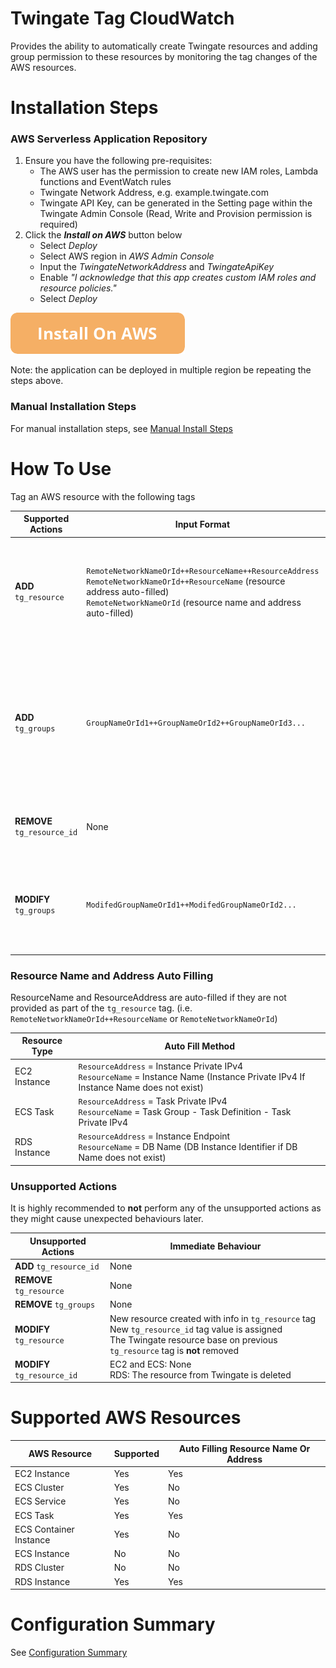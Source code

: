 # Twingate Tag CloudWatch

Provides the ability to automatically create Twingate resources and adding group permission to these resources by monitoring the tag changes of the AWS resources.

# Installation Steps

### AWS Serverless Application Repository
1. Ensure you have the following pre-requisites:
   * The AWS user has the permission to create new IAM roles, Lambda functions and EventWatch rules
   * Twingate Network Address, e.g. example.twingate.com
   * Twingate API Key, can be generated in the Setting page within the Twingate Admin Console (Read, Write and Provision permission is required)
2. Click the ***Install on AWS*** button below
   * Select *Deploy*
   * Select AWS region in *AWS Admin Console*
   * Input the *TwingateNetworkAddress* and *TwingateApiKey*
   * Enable *"I acknowledge that this app creates custom IAM roles and resource policies."*
   * Select *Deploy*

[![Install on AWS](./button_install-on-aws.png)](https://serverlessrepo.aws.amazon.com/applications/eu-west-2/284996965266/tg-aws-tag-sync)

Note: the application can be deployed in multiple region be repeating the steps above.

### Manual Installation Steps
For manual installation steps, see [Manual Install Steps](./docs/MANUAL_INSTALL.md)

# How To Use
Tag an AWS resource with the following tags

| Supported Actions                | Input Format                                                                                                                                                                                                | Twingate Action                                                                                                                  | AWS Action                                                   |
|----------------------------------|-------------------------------------------------------------------------------------------------------------------------------------------------------------------------------------------------------------|----------------------------------------------------------------------------------------------------------------------------------|--------------------------------------------------------------|
| **ADD** <br/>`tg_resource`       | `RemoteNetworkNameOrId++ResourceName++ResourceAddress` <br/> `RemoteNetworkNameOrId++ResourceName` (resource address auto-filled)<br/> `RemoteNetworkNameOrId` (resource name and address auto-filled)<br/> | Create the resource in the Twingate (the defined remote network need to exist in the Twingate)                                   | adding `tg_resource_id` to the AWS resource tag              |
| **ADD** <br/>`tg_groups`         | `GroupNameOrId1++GroupNameOrId2++GroupNameOrId3...`                                                                                                                                                         | Add the defined groups into the Twingate resource (`tg_resource` should exist on the AWS resource before adding `tg_groups` tag) | None                                                         |
| **REMOVE** <br/>`tg_resource_id` | None                                                                                                                                                                                                        | Remove the resource in the Twingate                                                                                              | Remove `tg_groups` and `tg_resource` from AWS `resource` tag |
| **MODIFY** <br/>`tg_groups`      | `ModifedGroupNameOrId1++ModifedGroupNameOrId2...`                                                                                                                                                           | Add the new groups to the resource in Twingate<br/> No groups are removed from the Twingate Resource                             | None                                                         |

### Resource Name and Address Auto Filling
ResourceName and ResourceAddress are auto-filled if they are not provided as part of the ```tg_resource``` tag. (i.e. ```RemoteNetworkNameOrId++ResourceName``` or ```RemoteNetworkNameOrId```)

| Resource Type | Auto Fill Method                                                                                                                               | 
|---------------|------------------------------------------------------------------------------------------------------------------------------------------------|
| EC2 Instance  | ```ResourceAddress``` = Instance Private IPv4 <br/> ```ResourceName``` = Instance Name (Instance Private IPv4 If Instance Name does not exist) |
| ECS Task      | ```ResourceAddress``` = Task Private IPv4 <br/> ```ResourceName``` = Task Group - Task Definition - Task Private IPv4                          |
| RDS Instance  | ```ResourceAddress``` = Instance Endpoint <br/> ```ResourceName``` = DB Name (DB Instance Identifier if DB Name does not exist)                |


### Unsupported Actions
It is highly recommended to **not** perform any of the unsupported actions as they might cause unexpected behaviours later. 

| Unsupported Actions       | Immediate Behaviour                                                                                                                                                                   |
|---------------------------|---------------------------------------------------------------------------------------------------------------------------------------------------------------------------------------|
| **ADD** `tg_resource_id`    | None                                                                                                                                                                                  |
| **REMOVE** `tg_resource`    | None                                                                                                                                                                                  |
| **REMOVE** `tg_groups`      | None                                                                                                                                                                                  |
| **MODIFY** `tg_resource`    | New resource created with info in `tg_resource` tag<br/> New `tg_resource_id` tag value is assigned <br/> The Twingate resource base on previous `tg_resource` tag is **not** removed |
| **MODIFY** `tg_resource_id` | EC2 and ECS: None<br/> RDS: The resource from Twingate is deleted                                                                                                                     |





#  Supported AWS Resources

| AWS Resource           | Supported    | Auto Filling Resource Name Or Address |
|------------------------|--------------|---------------------------------------|
| EC2 Instance           | Yes          | Yes                                   | 
| ECS Cluster            | Yes          | No                                    |
| ECS Service            | Yes          | No                                    |
| ECS Task               | Yes          | Yes                                   |
| ECS Container Instance | Yes          | No                                    |
| ECS Instance           | No           | No                                    |
| RDS Cluster            | No           | No                                    |
| RDS Instance           | Yes          | Yes                                   |

# Configuration Summary
See [Configuration Summary](./docs/CONFIGURATION_SUMMARY.md)



